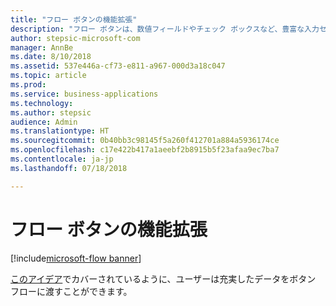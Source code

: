 ```yaml
---
title: "フロー ボタンの機能拡張"
description: "フロー ボタンは、数値フィールドやチェック ボックスなど、豊富な入力セットを受け取ることができます。"
author: stepsic-microsoft-com
manager: AnnBe
ms.date: 8/10/2018
ms.assetid: 537e446a-cf73-e811-a967-000d3a18c047
ms.topic: article
ms.prod: 
ms.service: business-applications
ms.technology: 
ms.author: stepsic
audience: Admin
ms.translationtype: HT
ms.sourcegitcommit: 0b40bb3c98145f5a260f412701a884a5936174ce
ms.openlocfilehash: c17e422b417a1aeebf2b8915b5f23afaa9ec7ba7
ms.contentlocale: ja-jp
ms.lasthandoff: 07/18/2018

---
```

# <a name="flow-button-enhancements"></a>フロー ボタンの機能拡張

[!include[microsoft-flow banner](../includes/microsoft-flow.md)]




[このアイデア](https://powerusers.microsoft.com/t5/Flow-Ideas/Create-multiple-input-types-for-buttons/idi-p/33695)でカバーされているように、ユーザーは充実したデータをボタン フローに渡すことができます。

